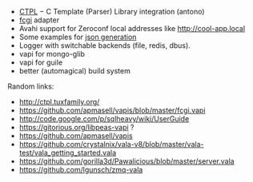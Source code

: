 
 - [CTPL](http://ctpl.tuxfamily.org/) − C Template (Parser) Library integration (antono)
 - [fcgi](https://github.com/apmasell/vapis/blob/master/fcgi.vapi) adapter
 - Avahi support for Zeroconf local
   addresses like http://cool-app.local
 - Some examples for [json generation](http://www.valadoc.org/Json-1.0/index.htm)
 - Logger with switchable backends (file, redis, dbus).
 - vapi for mongo-glib
 - vapi for guile
 - better (automagical) build system
 
Random links:

* http://ctpl.tuxfamily.org/
* https://github.com/apmasell/vapis/blob/master/fcgi.vapi
* http://code.google.com/p/sqlheavy/wiki/UserGuide
* https://gitorious.org/libpeas-vapi ?
* https://github.com/apmasell/vapis
* https://github.com/crystalnix/vala-v8/blob/master/vala-test/vala_getting_started.vala
* https://github.com/gorilla3d/Pawalicious/blob/master/server.vala
* https://github.com/lgunsch/zmq-vala
